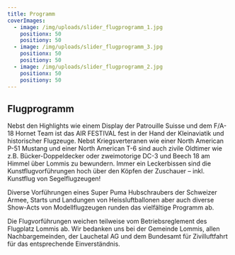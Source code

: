 ```yaml
---
title: Programm
coverImages:
  - image: /img/uploads/slider_flugprogramm_1.jpg
    positionx: 50
    positiony: 50
  - image: /img/uploads/slider_flugprogramm_3.jpg
    positionx: 50
    positiony: 50
  - image: /img/uploads/slider_flugprogramm_2.jpg
    positionx: 50
    positiony: 50
---
```

## **Flugprogramm**

Nebst den Highlights wie einem Display der Patrouille Suisse und dem F/A-18
Hornet Team ist das AIR FESTIVAL fest in der Hand der Kleinaviatik und
historischer Flugzeuge. Nebst Kriegsverteranen wie einer North American P-51
Mustang und einer North American T-6 sind auch zivile Oldtimer wie z.B.
Bücker-Doppeldecker oder zweimotorige DC-3 und Beech 18 am Himmel über Lommis
zu bewundern. Immer ein Leckerbissen sind die Kunstflugvorführungen hoch über
den Köpfen der Zuschauer – inkl. Kunstflug von Segelflugzeugen!

Diverse Vorführungen eines Super Puma Hubschraubers der Schweizer Armee,
Starts und Landungen von Heissluftballonen aber auch diverse Show-Acts von
Modellflugzeugen runden das vielfältige Programm ab.

Die Flugvorführungen weichen teilweise vom Betriebsreglement des Flugplatz Lommis ab. Wir bedanken uns bei der Gemeinde Lommis, allen Nachbargemeinden, der Lauchetal AG und dem Bundesamt für Zivilluftfahrt für das entsprechende Einverständnis.
